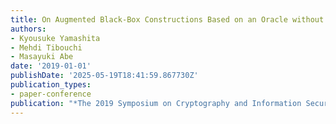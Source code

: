 ```yaml
---
title: On Augmented Black-Box Constructions Based on an Oracle without Witness Indistinguishability
authors:
- Kyousuke Yamashita
- Mehdi Tibouchi
- Masayuki Abe
date: '2019-01-01'
publishDate: '2025-05-19T18:41:59.867730Z'
publication_types:
- paper-conference
publication: "*The 2019 Symposium on Cryptography and Information Security (SCIS'19)*"
---
```

